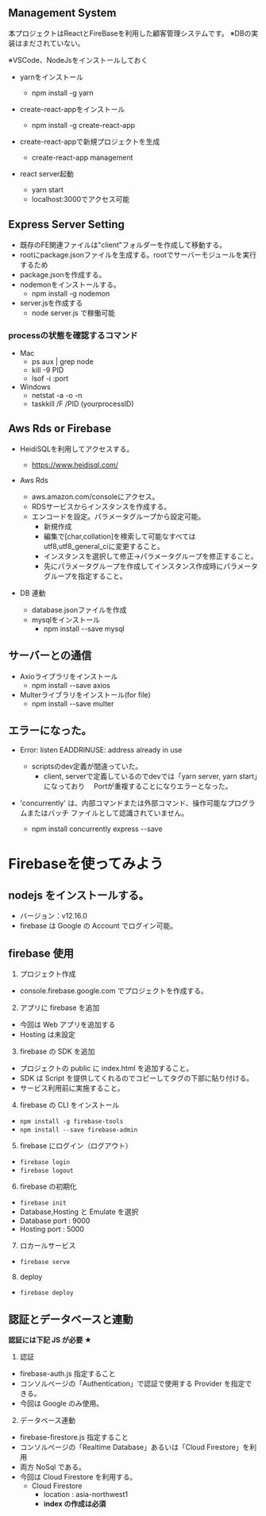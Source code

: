 ## Management System
本プロジェクトはReactとFireBaseを利用した顧客管理システムです。
※DBの実装はまだされていない。

※VSCode、NodeJsをインストールしておく

- yarnをインストール
  - npm install -g yarn

- create-react-appをインストール
  - npm install -g create-react-app

- create-react-appで新規プロジェクトを生成
  - create-react-app management

- react server起動
  - yarn start
  - localhost:3000でアクセス可能

## Express Server Setting
- 既存のFE関連ファイルは"client"フォルダーを作成して移動する。
- rootにpackage.jsonファイルを生成する。rootでサーバーモジュールを実行するため
- package.jsonを作成する。
- nodemonをインストールする。
  - npm install -g nodemon
- server.jsを作成する
  - node server.js で稼働可能

### processの状態を確認するコマンド
- Mac
  - ps aux | grep node
  - kill -9 PID
  - lsof -i :port
- Windows
  - netstat -a -o -n
  - taskkill /F /PID (yourprocessID)

## Aws Rds or Firebase
- HeidiSQLを利用してアクセスする。
  - https://www.heidisql.com/
- Aws Rds
  - aws.amazon.com/consoleにアクセス。
  - RDSサービスからインスタンスを作成する。
  - エンコードを設定。パラメータグループから設定可能。
    - 新規作成
    - 編集で[char,collation]を検索して可能なすべてはutf8,utf8_general_ciに変更すること。
    - インスタンスを選択して修正→パラメータグループを修正すること。
    - 先にパラメータグループを作成してインスタンス作成時にパラメータグループを指定すること。

- DB 連動
  - database.jsonファイルを作成
  - mysqlをインストール
    - npm install --save mysql

## サーバーとの通信
- Axioライブラリをインストール
  - npm install --save axios
- Multerライブラリをインストール(for file)
  - npm install --save multer

## エラーになった。
- Error: listen EADDRINUSE: address already in use
  - scriptsのdev定義が間違っていた。
    - client, serverで定義しているのでdevでは「yarn server, yarn start」になっており
    　Portが重複することになりエラーとなった。

- 'concurrently' は、内部コマンドまたは外部コマンド、操作可能なプログラムまたはバッチ ファイルとして認識されていません。
  - npm install concurrently express --save

# Firebaseを使ってみよう

## nodejs をインストールする。
 - バージョン：v12.16.0
 - firebase は Google の Account でログイン可能。

## firebase 使用
1. プロジェクト作成
  - console.firebase.google.com でプロジェクトを作成する。
2. アプリに firebase を追加
 - 今回は Web アプリを追加する
 - Hosting は未設定
3. firebase の SDK を追加
- プロジェクトの public に index.html を追加すること。
- SDK は Script を提供してくれるのでコピーして<body>タグの下部に貼り付ける。
- サービス利用前に実施すること。
4. firebase の CLI をインストール
- `npm install -g firebase-tools`
- `npm install --save firebase-admin`
5. firebase にログイン（ログアウト）
- `firebase login`
- `firebase logout`
6. firebase の初期化
- `firebase init`
- Database,Hosting と Emulate を選択
- Database port : 9000
- Hosting port : 5000 
7. ロカールサービス
- `firebase serve`
8. deploy
- `firebase deploy`

## 認証とデータベースと連動
**認証には下記 JS が必要 ★**
1. 認証
- firebase-auth.js 指定すること
- コンソルページの「Authentication」で認証で使用する Provider を指定できる。
- 今回は Google のみ使用。
2. データベース連動
- firebase-firestore.js 指定すること
- コンソルページの「Realtime Database」あるいは「Cloud Firestore」を利用
- 両方 NoSql である。
- 今回は Cloud Firestore を利用する。
  - Cloud Firestore
    - location : asia-northwest1
    - **index の作成は必須**
